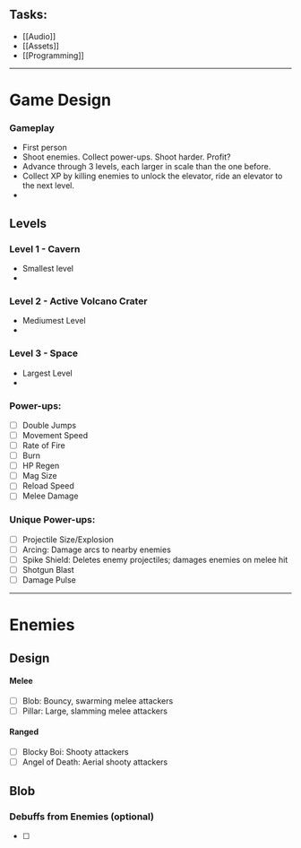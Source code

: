 ## Tasks:

- [[Audio]]
- [[Assets]]
- [[Programming]]

 ---
# Game Design

### Gameplay
- First person
- Shoot enemies. Collect power-ups. Shoot harder. Profit?
- Advance through 3 levels, each larger in scale than the one before.
- Collect XP by killing enemies to unlock the elevator, ride an elevator to the next level.
- 

## Levels
### Level 1 - Cavern
- Smallest level
- 

### Level 2 - Active Volcano Crater
- Mediumest Level
- 

### Level 3 - Space
- Largest Level
- 

### Power-ups: 
- [ ] Double Jumps
- [ ] Movement Speed
- [ ] Rate of Fire
- [ ] Burn
- [ ] HP Regen
- [ ] Mag Size
- [ ] Reload Speed
- [ ] Melee Damage
### Unique Power-ups:
- [ ] Projectile Size/Explosion
- [ ] Arcing: Damage arcs to nearby enemies
- [ ] Spike Shield: Deletes enemy projectiles; damages enemies on melee hit
- [ ] Shotgun Blast
- [ ] Damage Pulse

--- 
# Enemies

## Design

#### Melee
- [ ] Blob: Bouncy, swarming melee attackers
- [ ] Pillar: Large, slamming melee attackers
#### Ranged
- [ ] Blocky Boi: Shooty attackers
- [ ] Angel of Death: Aerial shooty attackers

## Blob

### Debuffs from Enemies (optional)
- [ ] 

